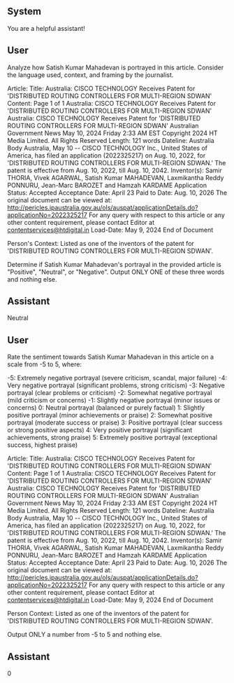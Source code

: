 ## System

You are a helpful assistant!

## User


Analyze how Satish Kumar Mahadevan is portrayed in this article. Consider the language used, context, and framing by the journalist.

Article:
Title: Australia: CISCO TECHNOLOGY Receives Patent for 'DISTRIBUTED ROUTING CONTROLLERS FOR MULTI-REGION SDWAN'
Content: Page 1 of 1
Australia: CISCO TECHNOLOGY Receives Patent for 'DISTRIBUTED ROUTING CONTROLLERS FOR 
MULTI-REGION SDWAN'
Australia: CISCO TECHNOLOGY Receives Patent for 'DISTRIBUTED 
ROUTING CONTROLLERS FOR MULTI-REGION SDWAN'
Australian Government News
May 10, 2024 Friday 2:33 AM  EST
Copyright 2024 HT Media Limited. All Rights Reserved
Length: 121 words
Dateline: Australia 
Body
Australia, May 10 -- CISCO TECHNOLOGY Inc., United States of America, has filed an application (2022325217) 
on Aug. 10, 2022, for 'DISTRIBUTED ROUTING CONTROLLERS FOR MULTI-REGION SDWAN.'
The patent is effective from Aug. 10, 2022, till Aug. 10, 2042. Inventor(s): Samir THORIA, Vivek AGARWAL, Satish 
Kumar MAHADEVAN, Laxmikantha Reddy PONNURU, Jean-Marc BAROZET and Hamzah KARDAME Application 
Status: Accepted Acceptance Date: April 23 Paid to Date: Aug. 10, 2026 The original document can be viewed at: 
http://pericles.ipaustralia.gov.au/ols/auspat/applicationDetails.do?applicationNo=2022325217 For any query with 
respect to this article or any other content requirement, please contact Editor at contentservices@htdigital.in
Load-Date: May 9, 2024
End of Document

Person's Context: Listed as one of the inventors of the patent for 'DISTRIBUTED ROUTING CONTROLLERS FOR MULTI-REGION SDWAN'.

Determine if Satish Kumar Mahadevan's portrayal in the provided article is "Positive", "Neutral", or "Negative".
Output ONLY ONE of these three words and nothing else.


## Assistant

Neutral

## User


Rate the sentiment towards Satish Kumar Mahadevan in this article on a scale from -5 to 5, where:

-5: Extremely negative portrayal (severe criticism, scandal, major failure)
-4: Very negative portrayal (significant problems, strong criticism)
-3: Negative portrayal (clear problems or criticism)
-2: Somewhat negative portrayal (mild criticism or concerns)
-1: Slightly negative portrayal (minor issues or concerns)
0: Neutral portrayal (balanced or purely factual)
1: Slightly positive portrayal (minor achievements or praise)
2: Somewhat positive portrayal (moderate success or praise)
3: Positive portrayal (clear success or strong positive aspects)
4: Very positive portrayal (significant achievements, strong praise)
5: Extremely positive portrayal (exceptional success, highest praise)

Article:
Title: Australia: CISCO TECHNOLOGY Receives Patent for 'DISTRIBUTED ROUTING CONTROLLERS FOR MULTI-REGION SDWAN'
Content: Page 1 of 1
Australia: CISCO TECHNOLOGY Receives Patent for 'DISTRIBUTED ROUTING CONTROLLERS FOR 
MULTI-REGION SDWAN'
Australia: CISCO TECHNOLOGY Receives Patent for 'DISTRIBUTED 
ROUTING CONTROLLERS FOR MULTI-REGION SDWAN'
Australian Government News
May 10, 2024 Friday 2:33 AM  EST
Copyright 2024 HT Media Limited. All Rights Reserved
Length: 121 words
Dateline: Australia 
Body
Australia, May 10 -- CISCO TECHNOLOGY Inc., United States of America, has filed an application (2022325217) 
on Aug. 10, 2022, for 'DISTRIBUTED ROUTING CONTROLLERS FOR MULTI-REGION SDWAN.'
The patent is effective from Aug. 10, 2022, till Aug. 10, 2042. Inventor(s): Samir THORIA, Vivek AGARWAL, Satish 
Kumar MAHADEVAN, Laxmikantha Reddy PONNURU, Jean-Marc BAROZET and Hamzah KARDAME Application 
Status: Accepted Acceptance Date: April 23 Paid to Date: Aug. 10, 2026 The original document can be viewed at: 
http://pericles.ipaustralia.gov.au/ols/auspat/applicationDetails.do?applicationNo=2022325217 For any query with 
respect to this article or any other content requirement, please contact Editor at contentservices@htdigital.in
Load-Date: May 9, 2024
End of Document

Person Context: Listed as one of the inventors of the patent for 'DISTRIBUTED ROUTING CONTROLLERS FOR MULTI-REGION SDWAN'.

Output ONLY a number from -5 to 5 and nothing else.


## Assistant

0

